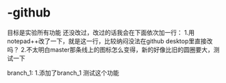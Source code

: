# -github
目标是实验所有功能
还没改过，改过的话我会在下面依次加一行：
1.用notepad++改了一下，就是这一行，比较纳闷没法在github desktop里直接改吗？
2.不太明白master那条线上的图标怎么变得，新的好像比旧的圆圈要大，测试一下

branch_1:
1.添加了branch_1  测试这个功能